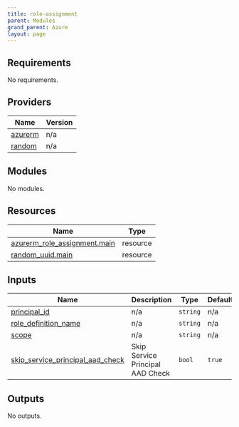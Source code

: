 ```yaml
---
title: role-assignment
parent: Modules
grand_parent: Azure
layout: page
---
```


<!-- BEGIN_TF_DOCS -->
## Requirements

No requirements.

## Providers

| Name | Version |
|------|---------|
| <a name="provider_azurerm"></a> [azurerm](#provider\_azurerm) | n/a |
| <a name="provider_random"></a> [random](#provider\_random) | n/a |

## Modules

No modules.

## Resources

| Name | Type |
|------|------|
| [azurerm_role_assignment.main](https://registry.terraform.io/providers/hashicorp/azurerm/latest/docs/resources/role_assignment) | resource |
| [random_uuid.main](https://registry.terraform.io/providers/hashicorp/random/latest/docs/resources/uuid) | resource |

## Inputs

| Name | Description | Type | Default | Required |
|------|-------------|------|---------|:--------:|
| <a name="input_principal_id"></a> [principal\_id](#input\_principal\_id) | n/a | `string` | n/a | yes |
| <a name="input_role_definition_name"></a> [role\_definition\_name](#input\_role\_definition\_name) | n/a | `string` | n/a | yes |
| <a name="input_scope"></a> [scope](#input\_scope) | n/a | `string` | n/a | yes |
| <a name="input_skip_service_principal_aad_check"></a> [skip\_service\_principal\_aad\_check](#input\_skip\_service\_principal\_aad\_check) | Skip Service Principal AAD Check | `bool` | `true` | no |

## Outputs

No outputs.
<!-- END_TF_DOCS -->
